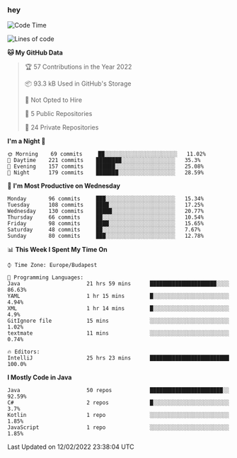 ### hey

<!--START_SECTION:waka-->
![Code Time](http://img.shields.io/badge/Code%20Time-545%20hrs%2046%20mins-blue)

![Lines of code](https://img.shields.io/badge/From%20Hello%20World%20I%27ve%20Written-437%20Thousand%20lines%20of%20code-blue)

**🐱 My GitHub Data** 

> 🏆 57 Contributions in the Year 2022
 > 
> 📦 93.3 kB Used in GitHub's Storage 
 > 
> 🚫 Not Opted to Hire
 > 
> 📜 5 Public Repositories 
 > 
> 🔑 24 Private Repositories  
 > 
**I'm a Night 🦉** 

```text
🌞 Morning    69 commits     ██░░░░░░░░░░░░░░░░░░░░░░░   11.02% 
🌆 Daytime    221 commits    ████████░░░░░░░░░░░░░░░░░   35.3% 
🌃 Evening    157 commits    ██████░░░░░░░░░░░░░░░░░░░   25.08% 
🌙 Night      179 commits    ███████░░░░░░░░░░░░░░░░░░   28.59%

```
📅 **I'm Most Productive on Wednesday** 

```text
Monday       96 commits     ███░░░░░░░░░░░░░░░░░░░░░░   15.34% 
Tuesday      108 commits    ████░░░░░░░░░░░░░░░░░░░░░   17.25% 
Wednesday    130 commits    █████░░░░░░░░░░░░░░░░░░░░   20.77% 
Thursday     66 commits     ██░░░░░░░░░░░░░░░░░░░░░░░   10.54% 
Friday       98 commits     ████░░░░░░░░░░░░░░░░░░░░░   15.65% 
Saturday     48 commits     ██░░░░░░░░░░░░░░░░░░░░░░░   7.67% 
Sunday       80 commits     ███░░░░░░░░░░░░░░░░░░░░░░   12.78%

```


📊 **This Week I Spent My Time On** 

```text
⌚︎ Time Zone: Europe/Budapest

💬 Programming Languages: 
Java                     21 hrs 59 mins      █████████████████████░░░░   86.63% 
YAML                     1 hr 15 mins        █░░░░░░░░░░░░░░░░░░░░░░░░   4.94% 
XML                      1 hr 14 mins        █░░░░░░░░░░░░░░░░░░░░░░░░   4.9% 
GitIgnore file           15 mins             ░░░░░░░░░░░░░░░░░░░░░░░░░   1.02% 
textmate                 11 mins             ░░░░░░░░░░░░░░░░░░░░░░░░░   0.74%

🔥 Editors: 
IntelliJ                 25 hrs 23 mins      █████████████████████████   100.0%

```

**I Mostly Code in Java** 

```text
Java                     50 repos            ███████████████████████░░   92.59% 
C#                       2 repos             █░░░░░░░░░░░░░░░░░░░░░░░░   3.7% 
Kotlin                   1 repo              ░░░░░░░░░░░░░░░░░░░░░░░░░   1.85% 
JavaScript               1 repo              ░░░░░░░░░░░░░░░░░░░░░░░░░   1.85%

```



 Last Updated on 12/02/2022 23:38:04 UTC
<!--END_SECTION:waka-->
